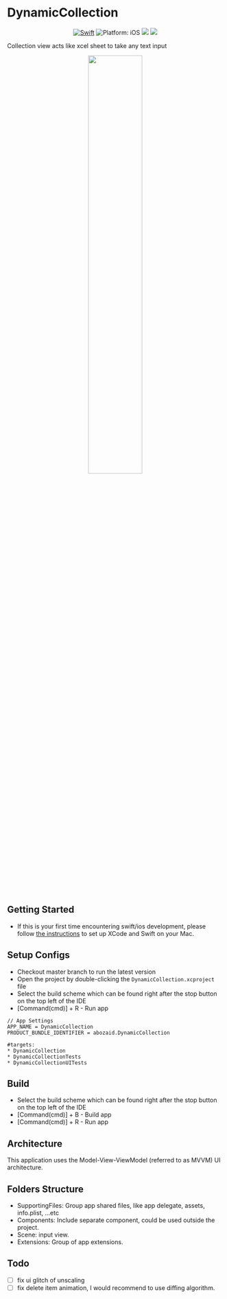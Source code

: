 # DynamicCollection
</p>
 <p align="center">
<a href="https://developer.apple.com/swift/"><img src="https://img.shields.io/badge/Swift-5.0-orange.svg?style=flat" alt="Swift"/></a>
<img src="https://img.shields.io/badge/Platform-iOS%2012.4+-lightgrey.svg" alt="Platform: iOS">
<img src="https://img.shields.io/badge/XCode-12.2%2B-lightgrey">
<img src="https://img.shields.io/badge/Code%20Coverage-89%25-brightgreen">
</p>

Collection view acts like xcel sheet to take any text input
 
 <p align="center">
 <img src="https://github.com/abuzeid-ibrahim/DynamicCollection/blob/master/demo.gif" width="50%">
 </p>

## Getting Started
- If this is your first time encountering swift/ios development, please follow [the instructions](https://developer.apple.com/support/xcode/) to set up XCode and Swift on your Mac.

## Setup Configs
- Checkout master branch to run the latest version
- Open the project by double-clicking the `DynamicCollection.xcproject` file
- Select the build scheme which can be found right after the stop button on the top left of the IDE
- [Command(cmd)] + R - Run app
```
// App Settings
APP_NAME = DynamicCollection
PRODUCT_BUNDLE_IDENTIFIER = abozaid.DynamicCollection

#targets:
* DynamicCollection
* DynamicCollectionTests
* DynamicCollectionUITests

```

## Build
* Select the build scheme which can be found right after the stop button on the top left of the IDE
* [Command(cmd)] + B - Build app
* [Command(cmd)] + R - Run app

## Architecture
This application uses the Model-View-ViewModel (referred to as MVVM) UI architecture.

## Folders Structure
* SupportingFiles: Group app shared files, like app delegate, assets, info.plist, ...etc
* Components: Include separate component, could be used outside the project.
* Scene: input view.
* Extensions: Group of app extensions.
## Todo
- [ ] fix ui glitch of unscaling
- [ ] fix delete item animation, I would recommend to use diffing algorithm.
